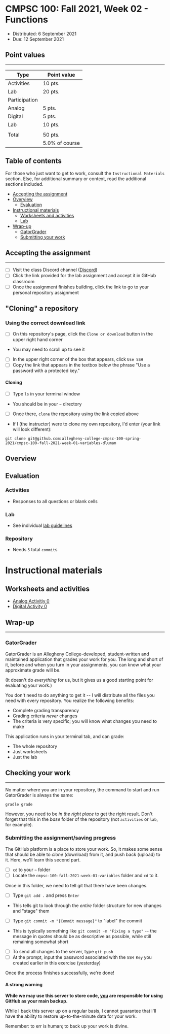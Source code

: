 # CMPSC 100: Fall 2021, Week 02 - Functions

* Distributed: 6 September 2021
* Due: 12 September 2021

## Point values

---

|Type         |Point value |
|-------------|------------|
|Activities   |10 pts.     |
|Lab          |20 pts.     |
|Participation|            |
|Analog       |5 pts.      |
|Digital      |5 pts.      |
|Lab          |10 pts.     |
|             |            |
|Total        |50 pts.     |
|             |5.0% of course |

## Table of contents

For those who just want to get to work, consult the `Instructional Materials` section. Else, for additional summary or context, read the additional sections included.

* [Accepting the assignment](#Accepting-the-assignment)
* [Overview](#Overview)
  * [Evaluation](#Evaluation)
* [Instructional materials](#Instructional-materials)
  * [Worksheets and activities](#Worksheets-and-activities)
  * [Lab](#Lab)
* [Wrap-up](#Wrap-up)
  * [GatorGrader](#GatorGrader)
  * [Submitting your work](#Submitting-your-work)
  
## Accepting the assignment

---

- [ ] Visit the class Discord channel ([Discord](https://chompe.rs/discord))
- [ ] Click the link provided for the lab assignment and accept it in GitHub classroom
- [ ] Once the assignment finishes building, click the link to go to your personal repository assignment

## "Cloning" a repository

### Using the correct download link

- [ ] On this repository's page, click the `Clone or download` button in the upper right hand corner
* You may need to scroll up to see it
- [ ] In the upper right corner of the box that appears, click `Use SSH`
- [ ] Copy the link that appears in the textbox below the phrase "Use a password with a protected key."

#### Cloning

* [ ] Type `ls` in your terminal window
* You should be in your `~` directory
- [ ] Once there, `clone` the repository using the link copied above
* If I (the instructor) were to clone my own repository, I'd enter (your link will look different):

```
git clone git@github.com:allegheny-college-cmpsc-100-spring-2021/cmpsc-100-fall-2021-week-01-variables-dluman
```

## Overview

## Evaluation

### Activities

* Responses to all questions or blank cells

### Lab 

* See individual [lab guidelines](lab/week-2-lab.md#Requirements)

### Repository

* Needs `5` total `commit`s

# Instructional materials

## Worksheets and activities

* [Analog Activitiy 0](activities/analog/analog-activity-0.md)
* [Digital Activity 0](activities/digital/digital-activity-0.ipynb)

## Wrap-up

---

### GatorGrader

GatorGrader is an Allegheny College-developed, student-written and maintained application that grades your work for you. The long and short of it, before and when you turn in your assignments, you can know what your approximate grade will be.

(It doesn't do _everything_ for us, but it gives us a good starting point for evaluating your work.)

You don't need to do anything to get it -- I will distribute all the files you need with every repository. You realize the following benefits:

* Complete grading transparency
* Grading criteria _never_ changes
* The criteria is very specific; you will know what changes you need to make

This application runs in your terminal tab, and can grade:

* The whole repository
* Just worksheets
* Just the lab

## Checking your work

---

No matter where you are in your repository, the command to start and run GatorGrader is always the same:

```
gradle grade
```

However, you need to be _in the right place_ to get the right result. Don't forget that this in the _base_ folder of the repository (not `activities` or `lab`, for example).

### Submitting the assignment/saving progress

The GitHub platform is a place to store your work. So, it makes some sense that should be able to _clone_ (download) from it, and push back (upload) to it. Here, we'll learn this second part.

- [ ] `cd` to your `~` folder
- [ ] Locate the `cmpsc-100-fall-2021-week-01-variables` folder and `cd` to it.

Once in this folder, we need to tell git that there have been changes.

- [ ] Type `git add .` and press `Enter`
* This tells git to look through the _entire_ folder structure for new changes and "stage" them

- [ ] Type `git commit -m "{Commit message}"` to "label" the commit
* This is typically something like `git commit -m "Fixing a typo"` -- the message in quotes should be as descriptive as possible, while still remaining somewhat short

- [ ] To send all changes to the server, type `git push`
- [ ] At the prompt, input the password associated with the `SSH Key` you created earlier in this exercise (yesterday)

Once the process finishes successfully, we're done!

#### A strong warning

<div class="alert alert-block alert-danger">
    <p><strong>While we may use this server to store code, <u>you</u> are responsible for using GitHub as your main backup.</strong></p>
    <p>While I back this server up on a regular basis, I cannot guarantee that I'll have the ability to restore up-to-the-minute data for your work.</p>
    <p>Remember: to err is human; to back up your work is divine.</p>
</div>